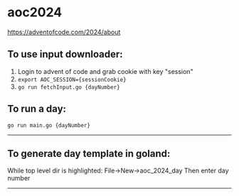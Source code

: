 # aoc2024
https://adventofcode.com/2024/about

To use input downloader:
---
1. Login to advent of code and grab cookie with key "session"
2. ```export AOC_SESSION={sessionCookie}```
3. ```go run fetchInput.go {dayNumber}```

To run a day:
---
```go run main.go {dayNumber}```

---
To generate day template in goland:
---
While top level dir is highlighted: File->New->aoc_2024_day Then enter day number

---